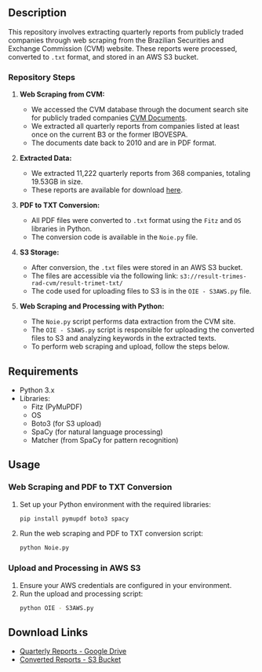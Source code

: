 ## Description

This repository involves extracting quarterly reports from publicly traded companies through web scraping from the Brazilian Securities and Exchange Commission (CVM) website. These reports were processed, converted to `.txt` format, and stored in an AWS S3 bucket.

### Repository Steps

1. **Web Scraping from CVM:**
   - We accessed the CVM database through the document search site for publicly traded companies [CVM Documents](https://www.rad.cvm.gov.br/ENET/frmConsultaExternaCVM.aspx).
   - We extracted all quarterly reports from companies listed at least once on the current B3 or the former IBOVESPA.
   - The documents date back to 2010 and are in PDF format.

2. **Extracted Data:**
   - We extracted 11,222 quarterly reports from 368 companies, totaling 19.53GB in size.
   - These reports are available for download [here](https://drive.google.com/drive/folders/1M5u6r2nS-JcLhaZSJTYJVeiCTOogoEGG?usp=drive_link).

3. **PDF to TXT Conversion:**
   - All PDF files were converted to `.txt` format using the `Fitz` and `OS` libraries in Python.
   - The conversion code is available in the `Noie.py` file.

4. **S3 Storage:**
   - After conversion, the `.txt` files were stored in an AWS S3 bucket.
   - The files are accessible via the following link: `s3://result-trimes-rad-cvm/result-trimet-txt/`
   - The code used for uploading files to S3 is in the `OIE - S3AWS.py` file.

5. **Web Scraping and Processing with Python:**
   - The `Noie.py` script performs data extraction from the CVM site.
   - The `OIE - S3AWS.py` script is responsible for uploading the converted files to S3 and analyzing keywords in the extracted texts.
   - To perform web scraping and upload, follow the steps below.

## Requirements

- Python 3.x
- Libraries:
  - Fitz (PyMuPDF)
  - OS
  - Boto3 (for S3 upload)
  - SpaCy (for natural language processing)
  - Matcher (from SpaCy for pattern recognition)

## Usage

### Web Scraping and PDF to TXT Conversion

1. Set up your Python environment with the required libraries:
   ```bash
   pip install pymupdf boto3 spacy
   ```
2. Run the web scraping and PDF to TXT conversion script:
   ```bash
   python Noie.py
   ```

### Upload and Processing in AWS S3

1. Ensure your AWS credentials are configured in your environment.
2. Run the upload and processing script:
   ```bash
   python OIE - S3AWS.py
   ```

## Download Links

- [Quarterly Reports - Google Drive](https://drive.google.com/drive/folders/1M5u6r2nS-JcLhaZSJTYJVeiCTOogoEGG?usp=drive_link)
- [Converted Reports - S3 Bucket](s3://result-trimes-rad-cvm/result-trimet-txt/)

